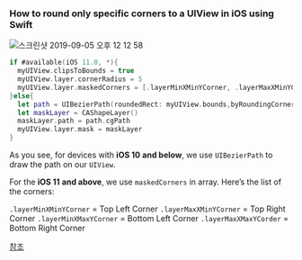 ### How to round only specific corners to a UIView in iOS using Swift



![스크린샷 2019-09-05 오후 12 12 58](https://user-images.githubusercontent.com/47776915/64309140-8f8f6080-cfd6-11e9-862c-4c30187bf7c2.png)



```swift
if #available(iOS 11.0, *){
  myUIView.clipsToBounds = true
  myUIView.layer.cornerRadius = 5
  myUIView.layer.maskedCorners = [.layerMinXMinYCorner, .layerMaxXMinYCorner]
}else{
  let path = UIBezierPath(roundedRect: myUIView.bounds,byRoundingCorners:[.topLeft, .topRight],cornerRadii: CGSize(width: 5, height:  5))
  let maskLayer = CAShapeLayer()
  maskLayer.path = path.cgPath
  myUIView.layer.mask = maskLayer
}
```



As you see, for devices with **iOS 10** **and below**, we use `UIBezierPath` to draw the path on our `UIView`.

For the **iOS 11** **and above**, we use `maskedCorners` in array. 
Here’s the list of the corners:

`.layerMinXMinYCorner` = Top Left Corner
`.layerMaxXMinYCorner` = Top Right Corner
`.layerMinXMaxYCorner` = Bottom Left Corner
`.layerMaxXMaxYCorder` = Bottom Right Corner



[참조](https://johncodeos.com/how-to-round-only-specific-corners-to-a-uiview-in-ios-using-swift/)